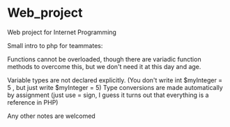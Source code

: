 # Web_project
Web project for Internet Programming


Small intro to php for teammates:


Functions cannot be overloaded, though there are variadic function methods to overcome this, but we don't need it at this day and age.

Variable types are not declared explicitly. (You don't write int $myInteger = 5 , but just write $myInteger = 5)
Type conversions are made automatically by assignment (just use = sign, I guess it turns out that everything is a reference in PHP)

Any other notes are welcomed
